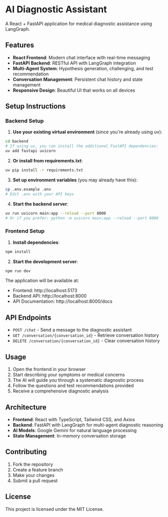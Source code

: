 # AI Diagnostic Assistant

A React + FastAPI application for medical diagnostic assistance using LangGraph.

## Features

- **React Frontend**: Modern chat interface with real-time messaging
- **FastAPI Backend**: RESTful API with LangGraph integration
- **Multi-Agent System**: Hypothesis generation, challenging, and test recommendation
- **Conversation Management**: Persistent chat history and state management
- **Responsive Design**: Beautiful UI that works on all devices

## Setup Instructions

### Backend Setup

1. **Use your existing virtual environment** (since you're already using uv):
```bash
cd backend
# If using uv, you can install the additional FastAPI dependencies:
uv add fastapi uvicorn
```

2. **Or install from requirements.txt**:
```bash
uv pip install -r requirements.txt
```

3. **Set up environment variables** (you may already have this):
```bash
cp .env.example .env
# Edit .env with your API keys
```

4. **Start the backend server**:
```bash
uv run uvicorn main:app --reload --port 8000
# Or if you prefer: python -m uvicorn main:app --reload --port 8000
```

### Frontend Setup

1. **Install dependencies**:
```bash
npm install
```

2. **Start the development server**:
```bash
npm run dev
```

The application will be available at:
- Frontend: http://localhost:5173
- Backend API: http://localhost:8000
- API Documentation: http://localhost:8000/docs

## API Endpoints

- `POST /chat` - Send a message to the diagnostic assistant
- `GET /conversation/{conversation_id}` - Retrieve conversation history
- `DELETE /conversation/{conversation_id}` - Clear conversation history

## Usage

1. Open the frontend in your browser
2. Start describing your symptoms or medical concerns
3. The AI will guide you through a systematic diagnostic process
4. Follow the questions and test recommendations provided
5. Receive a comprehensive diagnostic analysis

## Architecture

- **Frontend**: React with TypeScript, Tailwind CSS, and Axios
- **Backend**: FastAPI with LangGraph for multi-agent diagnostic reasoning
- **AI Models**: Google Gemini for natural language processing
- **State Management**: In-memory conversation storage

## Contributing

1. Fork the repository
2. Create a feature branch
3. Make your changes
4. Submit a pull request

## License

This project is licensed under the MIT License.